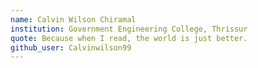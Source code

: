```yaml
---
name: Calvin Wilson Chiramal
institution: Government Engineering College, Thrissur
quote: Because when I read, the world is just better.
github_user: Calvinwilson99
---
```

